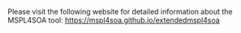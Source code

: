Please visit the following website for detailed information about the MSPL4SOA tool: https://mspl4soa.github.io/extendedmspl4soa

